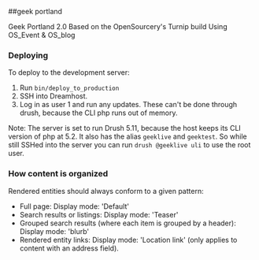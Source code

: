 ##geek portland

Geek Portland 2.0
Based on the OpenSourcery's Turnip build
Using OS_Event & OS_blog

### Deploying
To deploy to the development server:

1. Run `bin/deploy_to_production`
2. SSH into Dreamhost.
3. Log in as user 1 and run any updates. These can't be done through drush, because the CLI php runs out of memory.

Note: The server is set to run Drush 5.11, because the host keeps its CLI version of php at 5.2. It also has the alias `geeklive` and `geektest`. So while still SSHed into the server you can run `drush @geeklive uli` to use the root user.

### How content is organized
Rendered entities should always conform to a given pattern:

 * Full page: Display mode: 'Default'
 * Search results or listings: Display mode: 'Teaser'
 * Grouped search results (where each item is grouped by a header): Display mode: 'blurb'
 * Rendered entity links: Display mode: 'Location link' (only applies to content with an address field).
